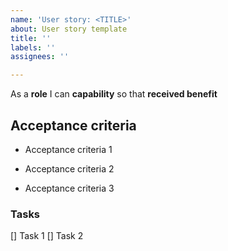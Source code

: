 ```yaml
---
name: 'User story: <TITLE>'
about: User story template
title: ''
labels: ''
assignees: ''

---
```


As a **role** I can **capability** so that **received benefit**

## Acceptance criteria
- Acceptance criteria 1

- Acceptance criteria 2

- Acceptance criteria 3

### Tasks
[] Task 1
[] Task 2
